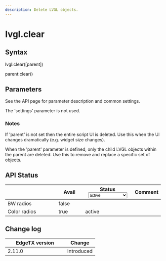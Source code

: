 ```yaml
---
description: Delete LVGL objects.
---
```


# lvgl.clear

## Syntax

lvgl.clear(\[parent])

parent:clear()

## Parameters

See the API page for parameter description and common settings.

The 'settings' parameter is not used.

### Notes

If 'parent' is not set then the entire script UI is deleted. Use this when the UI changes dramatically (e.g. widget size changes).

When the 'parent' parameter is defined, only the child LVGL objects within the parent are deleted. Use this to remove and replace a specific set of objects.

## API Status

<table><thead><tr><th width="153"></th><th width="72" data-type="checkbox">Avail</th><th width="145">Status<select><option value="93c8b010d44e45efaec5c0c14d3992ac" label="active" color="blue"></option><option value="7e7074d1164048e3b0b24a02b4300f6c" label="to be depreciated" color="blue"></option></select></th><th>Comment</th></tr></thead><tbody><tr><td>BW radios</td><td>false</td><td></td><td></td></tr><tr><td>Color radios</td><td>true</td><td><span data-option="93c8b010d44e45efaec5c0c14d3992ac">active</span></td><td></td></tr></tbody></table>

## Change log

<table><thead><tr><th width="177">EdgeTX version</th><th>Change</th></tr></thead><tbody><tr><td>2.11.0</td><td>Introduced</td></tr></tbody></table>
